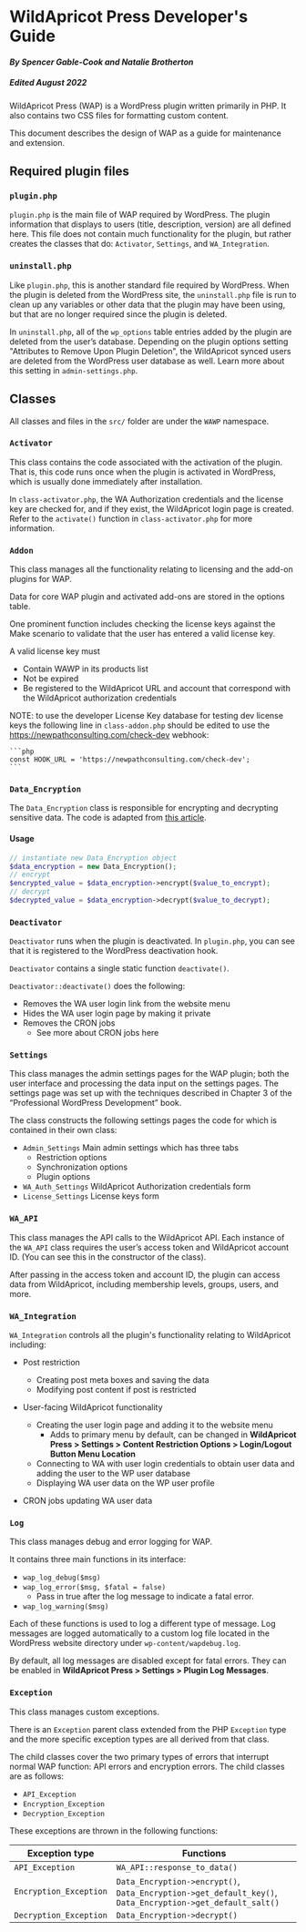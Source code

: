# WildApricot Press Developer's Guide

#### *By Spencer Gable-Cook and Natalie Brotherton*

##### *Edited August 2022*

WildApricot Press (WAP) is a WordPress plugin written primarily in PHP. It also contains two CSS files for formatting custom content.

This document describes the design of WAP as a guide for maintenance and extension.


## Required plugin files

### `plugin.php`
`plugin.php` is the main file of WAP required by WordPress. The plugin information that displays to users (title, description, version) are all defined here. This file does not contain much  functionality for the plugin, but rather creates the classes that do: `Activator`, `Settings`, and `WA_Integration`. 

### `uninstall.php` 
Like `plugin.php`, this is another standard file required by WordPress. When the plugin is deleted from the WordPress site, the `uninstall.php` file is run to clean up any variables or other data that the plugin may have been using, but that are  no longer required since the plugin is deleted. 

In `uninstall.php`, all of the `wp_options` table entries added by the plugin are deleted from the user’s database. Depending on the plugin options setting "Attributes to Remove Upon Plugin Deletion", the WildApricot synced users are deleted from the WordPress user database as well. Learn more about this setting in `admin-settings.php`. 

## Classes
All classes and files in the `src/` folder are under the `WAWP` namespace.

### `Activator`
This class contains the code associated with the activation of the plugin. That is, this code runs once when the plugin is activated in WordPress, which is usually done immediately after installation. 

In `class-activator.php`, the WA Authorization credentials and the license key are checked for, and if they exist, the WildApricot login page is created. Refer to the `activate()` function in `class-activator.php` for more information.

### `Addon`
This class manages all the functionality relating to licensing and the add-on plugins for WAP. 

Data for core WAP plugin and activated add-ons are stored in the options table. 

One prominent function includes checking the license keys against the Make scenario to validate that the user has entered a valid license key.

A valid license key must

* Contain WAWP in its products list
* Not be expired
* Be registered to the WildApricot URL and account that correspond with the WildApricot authorization credentials

NOTE: to use the developer License Key database for testing dev license keys the following line in `class-addon.php` should be edited to use the https://newpathconsulting.com/check-dev webhook:

    ```php
    const HOOK_URL = 'https://newpathconsulting.com/check-dev';
    ```


### `Data_Encryption`

The `Data_Encryption` class is responsible for encrypting and decrypting sensitive data. The code is adapted from [this article](https://felix-arntz.me/blog/storing-confidential-data-in-wordpress/). 

#### Usage
```php
// instantiate new Data_Encryption object
$data_encryption = new Data_Encryption();
// encrypt
$encrypted_value = $data_encryption->encrypt($value_to_encrypt);
// decrypt
$decrypted_value = $data_encryption->decrypt($value_to_decrypt);
```

### `Deactivator`
`Deactivator` runs when the plugin is deactivated. In `plugin.php`, you can see that it is registered to the WordPress deactivation hook.

`Deactivator` contains a single static function `deactivate()`.

`Deactivator::deactivate()` does the following:
* Removes the WA user login link from the website menu
* Hides the WA user login page by making it private
* Removes the CRON jobs
  * See more about CRON jobs here

### `Settings`
This class manages the admin settings pages for the WAP plugin; both the user interface and processing the data input on the settings pages. The settings page was set up with the techniques described in Chapter 3 of the “Professional WordPress Development” book.

The class constructs the following settings pages the code for which is contained in their own class:
* `Admin_Settings` Main admin settings which has three tabs
  * Restriction options
  * Synchronization options
  * Plugin options
* `WA_Auth_Settings` WildApricot Authorization credentials form
* `License_Settings` License keys form

### `WA_API`
This class manages the API calls to the WildApricot API. Each instance of the `WA_API` class requires the user’s access token and WildApricot account ID. (You can see this in the constructor of the class). 

After passing in the access token and account ID, the plugin can access data from WildApricot, including membership levels, groups, users, and more. 

### `WA_Integration`
`WA_Integration` controls all the plugin's functionality relating to WildApricot including:

* Post restriction
  * Creating post meta boxes and saving the data
  * Modifying post content if post is restricted

* User-facing WildApricot functionality
  * Creating the user login page and adding it to the website menu
    * Adds to primary menu by default, can be changed in **WildApricot Press > Settings > Content Restriction Options > Login/Logout Button Menu Location**
  * Connecting to WA with user login credentials to obtain user data and adding the user to the WP user database
  * Displaying WA user data on the WP user profile
* CRON jobs updating WA user data

### `Log`
This class manages debug and error logging for WAP. 

It contains three main functions in its interface:
* `wap_log_debug($msg)`
* `wap_log_error($msg, $fatal = false)`
  * Pass in true after the log message to indicate a fatal error.
* `wap_log_warning($msg)`

Each of these functions is used to log a different type of message. Log messages are logged automatically to a custom log file located in the WordPress website directory under `wp-content/wapdebug.log`. 

By default, all log messages are disabled except for fatal errors. They can be enabled in **WildApricot Press > Settings > Plugin Log Messages**.

### `Exception`
This class manages custom exceptions. 

There is an `Exception` parent class extended from the PHP `Exception` type and the more specific exception types are all derived from that class. 

The child classes cover the two primary types of errors that interrupt normal WAP function: API errors and encryption errors. The child classes are as follows:
* `API_Exception`
* `Encryption_Exception`
* `Decryption_Exception`

These exceptions are thrown in the following functions:

Exception type         | Functions
---------------------- | -----------------------------
`API_Exception`        | `WA_API::response_to_data()`
`Encryption_Exception` | `Data_Encryption->encrypt()`, `Data_Encryption->get_default_key()`, `Data_Encryption->get_default_salt()`
`Decryption_Exception` | `Data_Encryption->decrypt()`